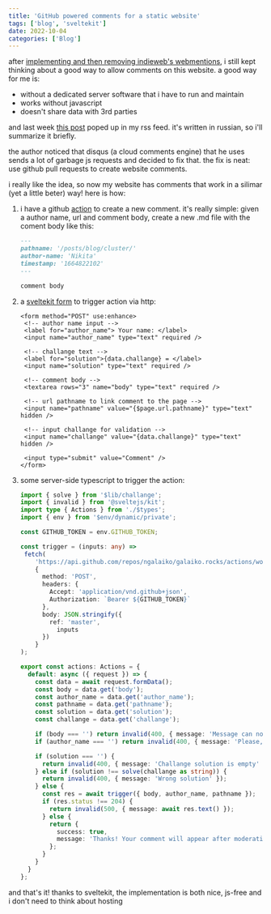 ```yaml
---
title: 'GitHub powered comments for a static website'
tags: ['blog', 'sveltekit']
date: 2022-10-04
categories: ['Blog']
---
```


after [implementing and then removing indieweb's webmentions][], i still kept thinking about a good way to allow comments on this website.
a good way for me is:

- without a dedicated server software that i have to run and maintain
- works without javascript
- doesn't share data with 3rd parties

and last week [this post][] poped up in my rss feed.
it's written in russian, so i'll summarize it briefly.

the author noticed that disqus (a cloud comments engine) that he uses sends a lot of garbage js requests and decided to fix that.
the fix is neat: use github pull requests to create website comments.

i really like the idea, so now my website has comments that work in a silimar (yet a little beter) way!
here is how:

1. i have a github [action][] to create a new comment.
   it's really simple: given a author name, url and comment body, create a new .md file with the coment body like this:

   ```md
   ---
   pathname: '/posts/blog/cluster/'
   author-name: 'Nikita'
   timestamp: '1664822102'
   ---

   comment body
   ```

2. a [sveltekit form][] to trigger action via http:

   ```svelte
   <form method="POST" use:enhance>
    <!-- author name input -->
    <label for="author_name"> Your name: </label>
    <input name="author_name" type="text" required />

    <!-- challange text -->
    <label for="solution">{data.challange} = </label>
    <input name="solution" type="text" required />

    <!-- comment body -->
    <textarea rows="3" name="body" type="text" required />

    <!-- url pathname to link comment to the page -->
    <input name="pathname" value="{$page.url.pathname}" type="text" hidden />

    <!-- input challange for validation -->
    <input name="challange" value="{data.challange}" type="text" hidden />

    <input type="submit" value="Comment" />
   </form>
   ```

3. some server-side typescript to trigger the action:

   ```ts
   import { solve } from '$lib/challange';
   import { invalid } from '@sveltejs/kit';
   import type { Actions } from './$types';
   import { env } from '$env/dynamic/private';

   const GITHUB_TOKEN = env.GITHUB_TOKEN;

   const trigger = (inputs: any) =>
    fetch(
       'https://api.github.com/repos/ngalaiko/galaiko.rocks/actions/workflows/create-comment.yaml/dispatches',
       {
         method: 'POST',
         headers: {
           Accept: 'application/vnd.github+json',
           Authorization: `Bearer ${GITHUB_TOKEN}`
         },
         body: JSON.stringify({
           ref: 'master',
             inputs
         })
       }
   );

   export const actions: Actions = {
     default: async ({ request }) => {
       const data = await request.formData();
       const body = data.get('body');
       const author_name = data.get('author_name');
       const pathname = data.get('pathname');
       const solution = data.get('solution');
       const challange = data.get('challange');

       if (body === '') return invalid(400, { message: 'Message can not be empty' });
       if (author_name === '') return invalid(400, { message: 'Please, fill in name' });

       if (solution === '') {
         return invalid(400, { message: 'Challange solution is empty' });
       } else if (solution !== solve(challange as string)) {
         return invalid(400, { message: 'Wrong solution' });
       } else {
         const res = await trigger({ body, author_name, pathname });
         if (res.status !== 204) {
           return invalid(500, { message: await res.text() });
         } else {
           return {
             success: true,
             message: 'Thanks! Your comment will appear after moderation. Check in later!'
           };
         }
       }
     }
   };
   ```

and that's it! thanks to sveltekit, the implementation is both nice, js-free and i don't need to think about hosting

[this post]: https://grishaev.me/de-js-3/
[action]: https://github.com/ngalaiko/galaiko.rocks/blob/1d1c6d6858250272814a1f60bd18e74d8018f9e2/.github/workflows/create-comment.yaml
[sveltekit form]: https://kit.svelte.dev/docs/form-actions
[implementing and then removing indieweb's webmentions]: /posts/blog/hello-indieweb/
